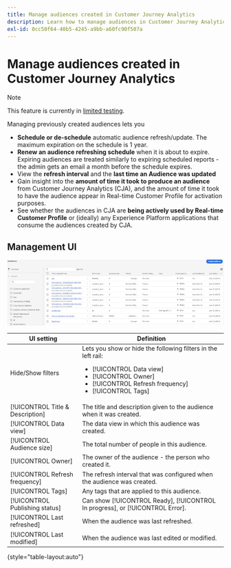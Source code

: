 ```yaml
---
title: Manage audiences created in Customer Journey Analytics
description: Learn how to manage audiences in Customer Journey Analytics
exl-id: 0cc50f64-40b5-4245-a9bb-a60fc90f507a
---
```

# Manage audiences created in Customer Journey Analytics

>[!NOTE]
>
>This feature is currently in [limited testing](/help/release-notes/releases.md).

Managing previously created audiences lets you

* **Schedule or de-schedule** automatic audience refresh/update. The maximum expiration on the schedule is 1 year. 
* **Renew an audience refreshing schedule** when it is about to expire. Expiring audiences are treated similarly to expiring scheduled reports - the admin gets an email a month before the schedule expires.
* View the **refresh interval** and the **last time an Audience was updated**
* Gain insight into the **amount of time it took to produce an audience** from Customer Journey Analytics (CJA), and the amount of time it took to have the audience appear in Real-time Customer Profile for activation purposes.
* See whether the audiences in CJA are **being actively used by Real-time Customer Profile** or (ideally) any Experience Platform applications that consume the audiences created by CJA.

## Management UI

![](assets/manage.png)

| UI setting | Definition |
| --- | --- |
| Hide/Show filters | Lets you show or hide the following filters in the left rail: <ul><li>[!UICONTROL Data view]</li><li>[!UICONTROL Owner]</li><li>[!UICONTROL Refresh frequency]</li><li>[!UICONTROL Tags]</li></ul> |
| [!UICONTROL Title & Description] | The title and description given to the audience when it was created. |
| [!UICONTROL Data view] | The data view in which this audience was created. |
| [!UICONTROL Audience size] | The total number of people in this audience. |
| [!UICONTROL Owner] | The owner of the audience - the person who created it. |
| [!UICONTROL Refresh frequency] | The refresh interval that was configured when the audience was created. |
| [!UICONTROL Tags] | Any tags that are applied to this audience. |
| [!UICONTROL Publishing status] | Can show [!UICONTROL Ready], [!UICONTROL In progress], or [!UICONTROL Error]. |
| [!UICONTROL  Last refreshed] | When the audience was last refreshed.  |
| [!UICONTROL Last modified] | When the audience was last edited or modified. |

{style="table-layout:auto"}
